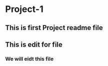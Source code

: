 # Project-1
## This is first Project readme file
## This is edit for file
### We will eidt this file 
